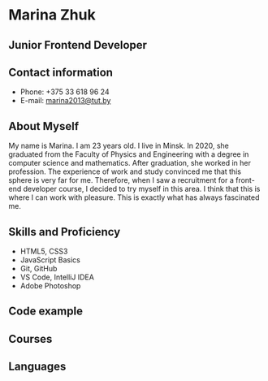 # Marina Zhuk
## Junior Frontend Developer

## Contact information
* Phone: +375 33 618 96 24
* E-mail: marina2013@tut.by

## About Myself
My name is Marina. I am 23 years old. I live in Minsk. In 2020, she graduated from the Faculty of Physics and Engineering with a degree in computer science and mathematics. After graduation, she worked in her profession. The experience of work and study convinced me that this sphere is very far for me. Therefore, when I saw a recruitment for a front-end developer course, I decided to try myself in this area. I think that this is where I can work with pleasure. This is exactly what has always fascinated me.

## Skills and Proficiency
* HTML5, CSS3
* JavaScript Basics
* Git, GitHub
* VS Code, IntelliJ IDEA
* Adobe Photoshop

## Code example

## Courses

## Languages
